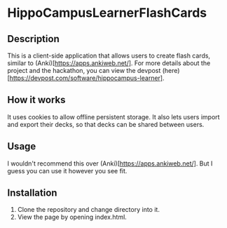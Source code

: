 # HippoCampusLearnerFlashCards

## Description

This is a client-side application that allows users to create flash cards, similar to (Anki)[https://apps.ankiweb.net/]. For more details about the project and the hackathon, you can view the devpost (here)[https://devpost.com/software/hippocampus-learner].

## How it works

It uses cookies to allow offline persistent storage. It also lets users import and export their decks, so that decks can be shared between users.

## Usage

I wouldn't recommend this over (Anki)[https://apps.ankiweb.net/]. But I guess you can use it however you see fit.

## Installation

1. Clone the repository and change directory into it.
2. View the page by opening index.html.




